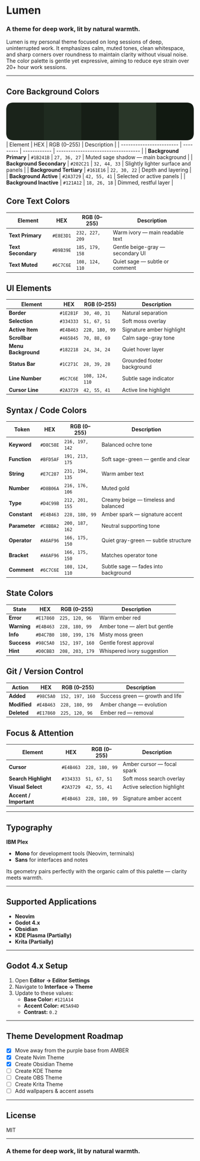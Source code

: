 # Lumen
### A theme for deep work, lit by natural warmth.

Lumen is my personal theme focused on long sessions of deep, uninterrupted work. It emphasizes calm, muted tones, clean whitespace, and sharp corners over roundness to maintain clarity without visual noise. The color palette is gentle yet expressive, aiming to reduce eye strain over 20+ hour work sessions.

---

## Core Background Colors
![Backgrounds](palettes/backgrounds.png)
| Element                  | HEX       | RGB (0–255)  | Description                         |
| ------------------------ | --------- | ------------ | ----------------------------------- |
| **Background Primary**   | `#1B241B` | `27, 36, 27` | Muted sage shadow — main background |
| **Background Secondary** | `#202C21` | `32, 44, 33` | Slightly lighter surface and panels |
| **Background Tertiary**  | `#161E16` | `22, 30, 22` | Depth and layering                  |
| **Background Active**    | `#2A3729` | `42, 55, 41` | Selected or active panels           |
| **Background Inactive**  | `#121A12` | `18, 26, 18` | Dimmed, restful layer               |

## Core Text Colors
| Element            | HEX       | RGB (0–255)     | Description                      |
| ------------------ | --------- | --------------- | -------------------------------- |
| **Text Primary**   | `#E8E3D1` | `232, 227, 209` | Warm ivory — main readable text  |
| **Text Secondary** | `#B9B39E` | `185, 179, 158` | Gentle beige-gray — secondary UI |
| **Text Muted**     | `#6C7C6E` | `108, 124, 110` | Quiet sage — subtle or comment   |

## UI Elements
| Element             | HEX       | RGB (0–255)     | Description                |
| ------------------- | --------- | --------------- | -------------------------- |
| **Border**          | `#1E281F` | `30, 40, 31`    | Natural separation         |
| **Selection**       | `#334333` | `51, 67, 51`    | Soft moss overlay          |
| **Active Item**     | `#E4B463` | `228, 180, 99`  | Signature amber highlight  |
| **Scrollbar**       | `#465845` | `70, 88, 69`    | Calm sage-gray tone        |
| **Menu Background** | `#182218` | `24, 34, 24`    | Quiet hover layer          |
| **Status Bar**      | `#1C271C` | `28, 39, 28`    | Grounded footer background |
| **Line Number**     | `#6C7C6E` | `108, 124, 110` | Subtle sage indicator      |
| **Cursor Line**     | `#2A3729` | `42, 55, 41`    | Active line highlight      |

## Syntax / Code Colors
| Token         | HEX       | RGB (0–255)     | Description                          |
| ------------- | --------- | --------------- | ------------------------------------ |
| **Keyword**   | `#D8C58E` | `216, 197, 142` | Balanced ochre tone                  |
| **Function**  | `#BFD5AF` | `191, 213, 175` | Soft sage-green — gentle and clear   |
| **String**    | `#E7C287` | `231, 194, 135` | Warm amber text                      |
| **Number**    | `#D8B06A` | `216, 176, 106` | Muted gold                           |
| **Type**      | `#D4C99B` | `212, 201, 155` | Creamy beige — timeless and balanced |
| **Constant**  | `#E4B463` | `228, 180, 99`  | Amber spark — signature accent       |
| **Parameter** | `#C8BBA2` | `200, 187, 162` | Neutral supporting tone              |
| **Operator**  | `#A6AF96` | `166, 175, 150` | Quiet gray-green — subtle structure  |
| **Bracket**   | `#A6AF96` | `166, 175, 150` | Matches operator tone                |
| **Comment**   | `#6C7C6E` | `108, 124, 110` | Subtle sage — fades into background  |

## State Colors
| State       | HEX       | RGB (0–255)     | Description                   |
| ----------- | --------- | --------------- | ----------------------------- |
| **Error**   | `#E17860` | `225, 120, 96`  | Warm ember red                |
| **Warning** | `#E4B463` | `228, 180, 99`  | Amber tone — alert but gentle |
| **Info**    | `#B4C7B0` | `180, 199, 176` | Misty moss green              |
| **Success** | `#98C5A0` | `152, 197, 160` | Gentle forest approval        |
| **Hint**    | `#D0CBB3` | `208, 203, 179` | Whispered ivory suggestion    |

## Git / Version Control
| Action       | HEX       | RGB (0–255)     | Description                     |
| ------------ | --------- | --------------- | ------------------------------- |
| **Added**    | `#98C5A0` | `152, 197, 160` | Success green — growth and life |
| **Modified** | `#E4B463` | `228, 180, 99`  | Amber change — evolution        |
| **Deleted**  | `#E17860` | `225, 120, 96`  | Ember red — removal             |

## Focus & Attention

| Element                | HEX       | RGB (0–255)    | Description                |
| ---------------------- | --------- | -------------- | -------------------------- |
| **Cursor**             | `#E4B463` | `228, 180, 99` | Amber cursor — focal spark |
| **Search Highlight**   | `#334333` | `51, 67, 51`   | Soft moss search overlay   |
| **Visual Select**      | `#2A3729` | `42, 55, 41`   | Active selection highlight |
| **Accent / Important** | `#E4B463` | `228, 180, 99` | Signature amber accent     |

---

## Typography

**IBM Plex**
* **Mono** for development tools (Neovim, terminals)
* **Sans** for interfaces and notes

Its geometry pairs perfectly with the organic calm of this palette — clarity meets warmth.

---

## Supported Applications

* **Neovim**
* **Godot 4.x**
* **Obsidian**
* **KDE Plasma (Partially)**
* **Krita (Partially)**

---

## Godot 4.x Setup

1. Open **Editor → Editor Settings**
2. Navigate to **Interface → Theme**
3. Update to these values:
   * **Base Color:** `#121A14`
   * **Accent Color:** `#E5A94D`
   * **Contrast:** `0.2`

---

## Theme Development Roadmap

* [x] Move away from the purple base from AMBER
* [x] Create Nvim Theme
* [x] Create Obsidian Theme
* [ ] Create KDE Theme
* [ ] Create OBS Theme
* [ ] Create Krita Theme
* [ ] Add wallpapers & accent assets

---

## License

MIT

---

### A theme for deep work, lit by natural warmth.

